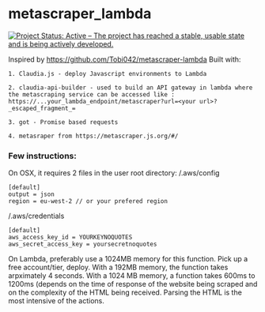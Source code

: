 # metascraper_lambda

<a href="https://www.repostatus.org/#active"><img src="https://www.repostatus.org/badges/latest/active.svg" alt="Project Status: Active – The project has reached a stable, usable state and is being actively developed." /></a>

Inspired by https://github.com/Tobi042/metascraper-lambda
Built with:
	
	1. Claudia.js - deploy Javascript environments to Lambda
	
	2. claudia-api-builder - used to build an API gateway in lambda where the metascraping service can be accessed like :
	https://...your_lambda_endpoint/metascraper?url=<your url>?_escaped_fragment_=
	
	3. got - Promise based requests
	
	4. metasraper from https://metascraper.js.org/#/
	
### Few instructions:
On OSX, it requires 2 files in the user root directory:
/.aws/config
```
[default]
output = json
region = eu-west-2 // or your prefered region
```


/.aws/credentials

```
[default]
aws_access_key_id = YOURKEYNOQUOTES
aws_secret_access_key = yoursecretnoquotes
```

On Lambda, preferably use a 1024MB memory for this function. Pick up a free account/tier, deploy. With a 192MB memory, the function takes arpximately 4 seconds. With a 1024 MB memory, a function takes 600ms to 1200ms (depends on the time of response of the website being scraped and on the complexity of the HTML being received. Parsing the HTML is the most intensive of the actions.
